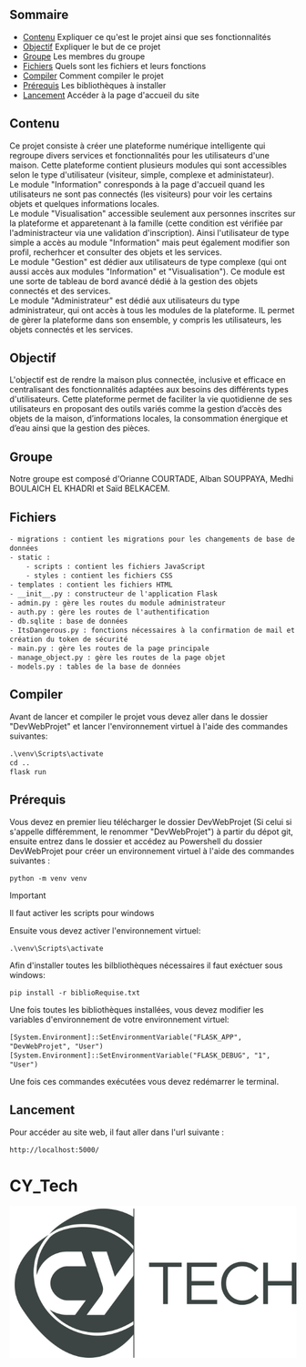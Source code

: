## Sommaire
- [Contenu](#contenu) Expliquer ce qu'est le projet ainsi que ses fonctionnalités
- [Objectif](#objectif) Expliquer le but de ce projet
- [Groupe](#groupe) Les membres du groupe 
- [Fichiers](#fichiers) Quels sont les fichiers et leurs fonctions
- [Compiler](#compiler) Comment compiler le projet
- [Prérequis](#prérequis) Les bibliothèques à installer 
- [Lancement](#lancement) Accéder à la page d'accueil du site


## Contenu

Ce projet consiste à créer une plateforme numérique intelligente qui regroupe divers services et fonctionnalités pour les utilisateurs d'une maison. Cette plateforme contient plusieurs modules qui sont accessibles selon le type d'utilisateur (visiteur, simple, complexe et administateur).   
Le module "Information" conresponds à la page d'accueil quand les utilisateurs ne sont pas connectés (les visiteurs) pour voir les certains objets et quelques informations locales.  
Le module "Visualisation" accessible seulement aux personnes inscrites sur la plateforme et apparetenant à la famille (cette condition est vérifiée par l'administracteur via une validation d'inscription). Ainsi l'utilisateur de type simple a accès au module "Information" mais peut également modifier son profil, recherhcer et consulter des objets et les services.   
Le module "Gestion" est dédier aux utilisateurs de type complexe (qui ont aussi accès aux modules "Information" et "Visualisation"). Ce module est une sorte de tableau de bord avancé dédié à la gestion des objets connectés et des services.  
Le module "Administrateur" est dédié aux utilisateurs du type administrateur, qui ont accès à tous les modules de la plateforme. IL permet de gèrer la plateforme dans son ensemble, y compris les utilisateurs, les objets connectés et les services.


## Objectif

L'objectif est de rendre la maison plus connectée, inclusive et efficace en centralisant des fonctionnalités adaptées aux besoins des différents types d'utilisateurs. Cette plateforme permet de faciliter la vie quotidienne de ses utilisateurs en proposant des outils variés comme la gestion d’accès des objets de la maison, d’informations locales, la consommation énergique et d’eau ainsi que la gestion des pièces.

## Groupe

Notre groupe est composé d'Orianne COURTADE, Alban SOUPPAYA, Medhi BOULAICH EL KHADRI et Saïd BELKACEM.

## Fichiers

    - migrations : contient les migrations pour les changements de base de données
    - static : 
        - scripts : contient les fichiers JavaScript
        - styles : contient les fichiers CSS
    - templates : contient les fichiers HTML
    - __init__.py : constructeur de l'application Flask
    - admin.py : gère les routes du module administrateur
    - auth.py : gère les routes de l'authentification
    - db.sqlite : base de données
    - ItsDangerous.py : fonctions nécessaires à la confirmation de mail et création du token de sécurité
    - main.py : gère les routes de la page principale
    - manage_object.py : gère les routes de la page objet
    - models.py : tables de la base de données

## Compiler
Avant de lancer et compiler le projet vous devez aller dans le dossier "DevWebProjet" et lancer l'environnement virtuel à l'aide des commandes suivantes:
```
.\venv\Scripts\activate
cd ..
flask run
```

## Prérequis

Vous devez en premier lieu télécharger le dossier DevWebProjet (Si celui si s'appelle différemment, le renommer "DevWebProjet") à partir du dépot git, ensuite entrez dans le dossier et accédez au Powershell du dossier DevWebProjet pour créer un environnement virtuel à l'aide des commandes suivantes :
```
python -m venv venv
```
 >[!IMPORTANT] 
 >Il faut activer les scripts pour windows  
 
Ensuite vous devez activer l'environnement virtuel:
```
.\venv\Scripts\activate 
```
Afin d'installer toutes les bilbliothèques nécessaires il faut exéctuer sous windows: 
```
pip install -r biblioRequise.txt
```
Une fois toutes les bibliothèques installées, vous devez modifier les variables d'environnement de votre environnement virtuel:
```
[System.Environment]::SetEnvironmentVariable("FLASK_APP", "DevWebProjet", "User")
[System.Environment]::SetEnvironmentVariable("FLASK_DEBUG", "1", "User")

```
Une fois ces commandes exécutées vous devez redémarrer le terminal.


## Lancement

Pour accéder au site web, il faut aller dans l'url suivante :

```
http://localhost:5000/
```

# CY_Tech
![CYTECH](CY_Tech_logo.jpg)
